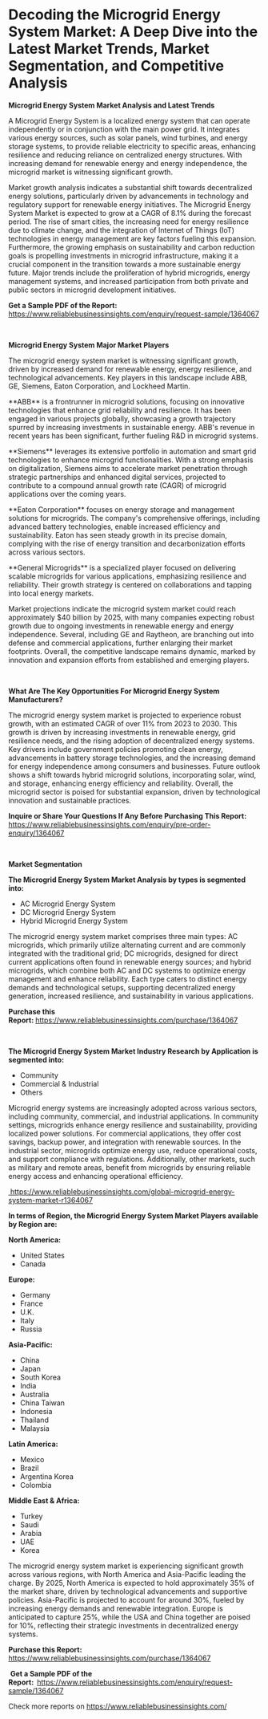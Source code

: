 <p><h1>Decoding the Microgrid Energy System Market: A Deep Dive into the Latest Market Trends, Market Segmentation, and Competitive Analysis</h1></p><p><strong>Microgrid Energy System Market Analysis and Latest Trends</strong></p>
<p><p>A Microgrid Energy System is a localized energy system that can operate independently or in conjunction with the main power grid. It integrates various energy sources, such as solar panels, wind turbines, and energy storage systems, to provide reliable electricity to specific areas, enhancing resilience and reducing reliance on centralized energy structures. With increasing demand for renewable energy and energy independence, the microgrid market is witnessing significant growth.</p><p>Market growth analysis indicates a substantial shift towards decentralized energy solutions, particularly driven by advancements in technology and regulatory support for renewable energy initiatives. The Microgrid Energy System Market is expected to grow at a CAGR of 8.1% during the forecast period. The rise of smart cities, the increasing need for energy resilience due to climate change, and the integration of Internet of Things (IoT) technologies in energy management are key factors fueling this expansion. Furthermore, the growing emphasis on sustainability and carbon reduction goals is propelling investments in microgrid infrastructure, making it a crucial component in the transition towards a more sustainable energy future. Major trends include the proliferation of hybrid microgrids, energy management systems, and increased participation from both private and public sectors in microgrid development initiatives.</p></p>
<p><strong>Get a Sample PDF of the Report:&nbsp;</strong> <a href="https://www.reliablebusinessinsights.com/enquiry/request-sample/1364067?utm_campaign=2099&utm_medium=2&utm_source=Github&utm_content=ia&utm_term=07042025&utm_id=microgrid-energy-system">https://www.reliablebusinessinsights.com/enquiry/request-sample/1364067</a></p>
<p>&nbsp;</p>
<p><strong>Microgrid Energy System Major Market Players</strong></p>
<p><p>The microgrid energy system market is witnessing significant growth, driven by increased demand for renewable energy, energy resilience, and technological advancements. Key players in this landscape include ABB, GE, Siemens, Eaton Corporation, and Lockheed Martin.</p><p>**ABB** is a frontrunner in microgrid solutions, focusing on innovative technologies that enhance grid reliability and resilience. It has been engaged in various projects globally, showcasing a growth trajectory spurred by increasing investments in sustainable energy. ABB's revenue in recent years has been significant, further fueling R&D in microgrid systems.</p><p>**Siemens** leverages its extensive portfolio in automation and smart grid technologies to enhance microgrid functionalities. With a strong emphasis on digitalization, Siemens aims to accelerate market penetration through strategic partnerships and enhanced digital services, projected to contribute to a compound annual growth rate (CAGR) of microgrid applications over the coming years.</p><p>**Eaton Corporation** focuses on energy storage and management solutions for microgrids. The company's comprehensive offerings, including advanced battery technologies, enable increased efficiency and sustainability. Eaton has seen steady growth in its precise domain, complying with the rise of energy transition and decarbonization efforts across various sectors.</p><p>**General Microgrids** is a specialized player focused on delivering scalable microgrids for various applications, emphasizing resilience and reliability. Their growth strategy is centered on collaborations and tapping into local energy markets.</p><p>Market projections indicate the microgrid system market could reach approximately $40 billion by 2025, with many companies expecting robust growth due to ongoing investments in renewable energy and energy independence. Several, including GE and Raytheon, are branching out into defense and commercial applications, further enlarging their market footprints. Overall, the competitive landscape remains dynamic, marked by innovation and expansion efforts from established and emerging players.</p></p>
<p>&nbsp;</p>
<p><strong>What Are The Key Opportunities For Microgrid Energy System Manufacturers?</strong></p>
<p><p>The microgrid energy system market is projected to experience robust growth, with an estimated CAGR of over 11% from 2023 to 2030. This growth is driven by increasing investments in renewable energy, grid resilience needs, and the rising adoption of decentralized energy systems. Key drivers include government policies promoting clean energy, advancements in battery storage technologies, and the increasing demand for energy independence among consumers and businesses. Future outlook shows a shift towards hybrid microgrid solutions, incorporating solar, wind, and storage, enhancing energy efficiency and reliability. Overall, the microgrid sector is poised for substantial expansion, driven by technological innovation and sustainable practices.</p></p>
<p><strong>Inquire or Share Your Questions If Any Before Purchasing This Report:</strong> <a href="https://www.reliablebusinessinsights.com/enquiry/pre-order-enquiry/1364067?utm_campaign=2099&utm_medium=2&utm_source=Github&utm_content=ia&utm_term=07042025&utm_id=microgrid-energy-system">https://www.reliablebusinessinsights.com/enquiry/pre-order-enquiry/1364067</a></p>
<p>&nbsp;</p>
<p><strong>Market Segmentation</strong></p>
<p><strong>The Microgrid Energy System Market Analysis by types is segmented into:</strong></p>
<p><ul><li>AC Microgrid Energy System</li><li>DC Microgrid Energy System</li><li>Hybrid Microgrid Energy System</li></ul></p>
<p><p>The microgrid energy system market comprises three main types: AC microgrids, which primarily utilize alternating current and are commonly integrated with the traditional grid; DC microgrids, designed for direct current applications often found in renewable energy sources; and hybrid microgrids, which combine both AC and DC systems to optimize energy management and enhance reliability. Each type caters to distinct energy demands and technological setups, supporting decentralized energy generation, increased resilience, and sustainability in various applications.</p></p>
<p><strong>Purchase this Report:&nbsp;</strong><a href="https://www.reliablebusinessinsights.com/purchase/1364067?utm_campaign=2099&utm_medium=2&utm_source=Github&utm_content=ia&utm_term=07042025&utm_id=microgrid-energy-system">https://www.reliablebusinessinsights.com/purchase/1364067</a></p>
<p>&nbsp;</p>
<p><strong>The Microgrid Energy System Market Industry Research by Application is segmented into:</strong></p>
<p><ul><li>Community</li><li>Commercial & Industrial</li><li>Others</li></ul></p>
<p><p>Microgrid energy systems are increasingly adopted across various sectors, including community, commercial, and industrial applications. In community settings, microgrids enhance energy resilience and sustainability, providing localized power solutions. For commercial applications, they offer cost savings, backup power, and integration with renewable sources. In the industrial sector, microgrids optimize energy use, reduce operational costs, and support compliance with regulations. Additionally, other markets, such as military and remote areas, benefit from microgrids by ensuring reliable energy access and enhancing operational efficiency.</p></p>
<p><a href="https://www.reliablebusinessinsights.com/global-microgrid-energy-system-market-r1364067?utm_campaign=2099&utm_medium=2&utm_source=Github&utm_content=ia&utm_term=07042025&utm_id=microgrid-energy-system">&nbsp;https://www.reliablebusinessinsights.com/global-microgrid-energy-system-market-r1364067</a></p>
<p><strong>In terms of Region, the Microgrid Energy System Market Players available by Region are:</strong></p>
<p>
    <p> <strong> North America: </strong>
        <ul>
            <li>United States</li>
            <li>Canada</li>
        </ul>
        </p> 
    <p> <strong> Europe: </strong>
        <ul>
            <li>Germany</li>
            <li>France</li>
            <li>U.K.</li>
            <li>Italy</li>
            <li>Russia</li>
        </ul>
        </p> 
    <p> <strong> Asia-Pacific: </strong>
        <ul>
            <li>China</li>
            <li>Japan</li>
            <li>South Korea</li>
            <li>India</li>
            <li>Australia</li>
            <li>China Taiwan</li>
            <li>Indonesia</li>
            <li>Thailand</li>
            <li>Malaysia</li>
        </ul>
        </p> 
    <p> <strong> Latin America: </strong>
        <ul>
            <li>Mexico</li>
            <li>Brazil</li>
            <li>Argentina Korea</li>
            <li>Colombia</li>
        </ul>
        </p> 
    <p> <strong> Middle East & Africa: </strong>
        <ul>
            <li>Turkey</li>
            <li>Saudi</li>
            <li>Arabia</li>
            <li>UAE</li>
            <li>Korea</li>
        </ul>
    </p>
    </p>
<p><p>The microgrid energy system market is experiencing significant growth across various regions, with North America and Asia-Pacific leading the charge. By 2025, North America is expected to hold approximately 35% of the market share, driven by technological advancements and supportive policies. Asia-Pacific is projected to account for around 30%, fueled by increasing energy demands and renewable integration. Europe is anticipated to capture 25%, while the USA and China together are poised for 10%, reflecting their strategic investments in decentralized energy systems.</p></p>
<p><strong>Purchase this Report: </strong><a href="https://www.reliablebusinessinsights.com/purchase/1364067?utm_campaign=2099&utm_medium=2&utm_source=Github&utm_content=ia&utm_term=07042025&utm_id=microgrid-energy-system">https://www.reliablebusinessinsights.com/purchase/1364067</a></p>
<p>&nbsp;<strong>Get a Sample PDF of the Report:&nbsp;&nbsp;</strong><a href="https://www.reliablebusinessinsights.com/enquiry/request-sample/1364067?utm_campaign=2099&utm_medium=2&utm_source=Github&utm_content=ia&utm_term=07042025&utm_id=microgrid-energy-system">https://www.reliablebusinessinsights.com/enquiry/request-sample/1364067</a></p>
<p><strong></strong></p>
<p>Check more reports on <a href="https://www.reliablebusinessinsights.com/?utm_campaign=2099&utm_medium=2&utm_source=Github&utm_content=ia&utm_term=07042025&utm_id=microgrid-energy-system">https://www.reliablebusinessinsights.com/</a></p>